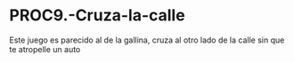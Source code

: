 # PROC9.-Cruza-la-calle
Este juego es parecido al de la gallina, cruza al otro lado de la calle sin que te atropelle un auto
